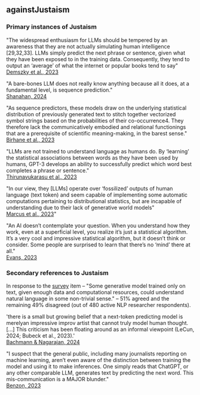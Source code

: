 ## againstJustaism

### Primary instances of Justaism

"The widespread enthusiasm for LLMs should be tempered by an awareness that they are not actually simulating human intelligence [29,32,33]. LLMs simply predict the next phrase or sentence, given what they have been exposed to in the training data. Consequently, they tend to output an ‘average’ of what the internet or popular books tend to say"<br>
[Demszky et al., 2023](https://doi.org/10.1038/s44159-023-00241-5)

"A bare-bones LLM does not really know anything because all it does, at a fundamental level, is sequence prediction."<br>
[Shanahan, 2024](https://dx.doi.org/10.1145/3624724)

"As sequence predictors, these models draw on the underlying statistical distribution of previously generated text to stitch together vectorized symbol strings based on the probabilities of their co-occurrence4. They therefore lack the communicatively embodied and relational functionings that are a prerequisite of scientific meaning-making, in the barest sense."<br>
[Birhane et al., 2023](https://doi.org/10.1038/s42254-023-00581-4)

"LLMs are not trained to understand language as humans do. By ‘learning’ the statistical associations between words as they have been used by humans, GPT-3 develops an ability to successfully predict which word best completes a phrase or sentence."<br>
[Thirunavukarasu et al., 2023](https://doi.org/10.1038/s41591-023-02448-8)

"In our view, they [LLMs] operate over ‘fossilized’ outputs of human language (text token) and seem capable of implementing some automatic computations pertaining to distributional statistics, but are incapable of understanding due to their lack of generative world models"<br>
[Marcus et al., 2023](https://doi.org/10.48550/arXiv.2308.00109)"

"An AI doesn’t contemplate your question. When you understand how they work, even at a superficial level, you realize it’s just a statistical algorithm. It’s a very cool and impressive statistical algorithm, but it doesn’t think or consider. Some people are surprised to learn that there’s no ‘mind’ there at all."<br>
[Evans, 2023](https://www.elsevier.com/connect/with-the-rise-of-llms-what-should-we-really-be-concerned-about)



### Secondary references to Justaism 

In response to the [survey](https://doi.org/10.48550/arXiv.2208.12852) item – "Some generative model trained only on text, given enough data and computational resources, could understand natural
language in some non-trivial sense." – 51% agreed and the remaining 49% disagreed (out of 480 active NLP researcher respondents). 

'there is a small but growing belief that a next-token predicting model is merelyan impressive improv artist that cannot truly model human thought. [...] This criticism has been floating around as an informal viewpoint (LeCun, 2024; Bubeck et al., 2023).'<br>
[Bachmann & Nagarajan, 2024](https://doi.org/10.48550/arXiv.2403.06963) 

"I suspect that the general public, including many journalists reporting on machine learning, aren’t even aware of the distinction between training the model and using it to make inferences. One simply reads that ChatGPT, or any other comparable LLM, generates text by predicting the next word. This mis-communication is a MAJOR blunder." <br>
[Benzon, 2023](https://www.lesswrong.com/posts/sbaQv8zmRncpmLNKv/the-idea-that-chatgpt-is-simply-predicting-the-next-word-is)
